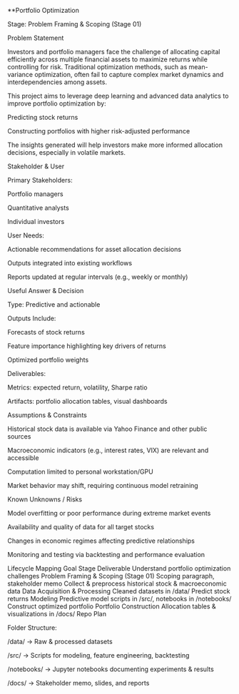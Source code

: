 **Portfolio Optimization

Stage: Problem Framing & Scoping (Stage 01)

Problem Statement

Investors and portfolio managers face the challenge of allocating capital efficiently across multiple financial assets to maximize returns while controlling for risk. Traditional optimization methods, such as mean-variance optimization, often fail to capture complex market dynamics and interdependencies among assets.

This project aims to leverage deep learning and advanced data analytics to improve portfolio optimization by:

Predicting stock returns

Constructing portfolios with higher risk-adjusted performance

The insights generated will help investors make more informed allocation decisions, especially in volatile markets.

Stakeholder & User

Primary Stakeholders:

Portfolio managers

Quantitative analysts

Individual investors

User Needs:

Actionable recommendations for asset allocation decisions

Outputs integrated into existing workflows

Reports updated at regular intervals (e.g., weekly or monthly)

Useful Answer & Decision

Type: Predictive and actionable

Outputs Include:

Forecasts of stock returns

Feature importance highlighting key drivers of returns

Optimized portfolio weights

Deliverables:

Metrics: expected return, volatility, Sharpe ratio

Artifacts: portfolio allocation tables, visual dashboards

Assumptions & Constraints

Historical stock data is available via Yahoo Finance and other public sources

Macroeconomic indicators (e.g., interest rates, VIX) are relevant and accessible

Computation limited to personal workstation/GPU

Market behavior may shift, requiring continuous model retraining

Known Unknowns / Risks

Model overfitting or poor performance during extreme market events

Availability and quality of data for all target stocks

Changes in economic regimes affecting predictive relationships

Monitoring and testing via backtesting and performance evaluation

Lifecycle Mapping
Goal	Stage	Deliverable
Understand portfolio optimization challenges	Problem Framing & Scoping (Stage 01)	Scoping paragraph, stakeholder memo
Collect & preprocess historical stock & macroeconomic data	Data Acquisition & Processing	Cleaned datasets in /data/
Predict stock returns	Modeling	Predictive model scripts in /src/, notebooks in /notebooks/
Construct optimized portfolio	Portfolio Construction	Allocation tables & visualizations in /docs/
Repo Plan

Folder Structure:

/data/ → Raw & processed datasets

/src/ → Scripts for modeling, feature engineering, backtesting

/notebooks/ → Jupyter notebooks documenting experiments & results

/docs/ → Stakeholder memo, slides, and reports
